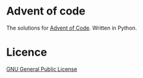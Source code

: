 # Advent of code

The solutions for [Advent of Code](https://adventofcode.com/).
Written in Python.

# Licence

[GNU General Public License](LICENSE)

